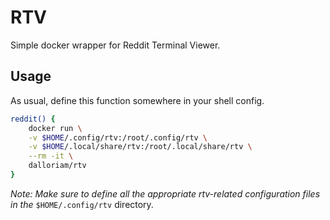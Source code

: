 # RTV
Simple docker wrapper for Reddit Terminal Viewer.

## Usage
As usual, define this function somewhere in your shell config.
```bash
reddit() {
    docker run \
    -v $HOME/.config/rtv:/root/.config/rtv \
    -v $HOME/.local/share/rtv:/root/.local/share/rtv \
    --rm -it \
    dalloriam/rtv
}
```

*Note: Make sure to define all the appropriate rtv-related configuration files in the* `$HOME/.config/rtv` directory.